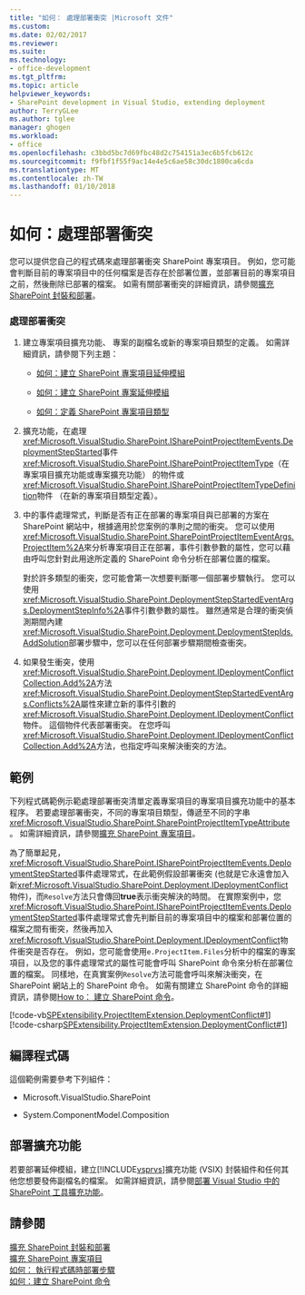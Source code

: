 ```yaml
---
title: "如何： 處理部署衝突 |Microsoft 文件"
ms.custom: 
ms.date: 02/02/2017
ms.reviewer: 
ms.suite: 
ms.technology:
- office-development
ms.tgt_pltfrm: 
ms.topic: article
helpviewer_keywords:
- SharePoint development in Visual Studio, extending deployment
author: TerryGLee
ms.author: tglee
manager: ghogen
ms.workload:
- office
ms.openlocfilehash: c3bbd5bc7d69fbc48d2c754151a3ec6b5fcb612c
ms.sourcegitcommit: f9fbf1f55f9ac14e4e5c6ae58c30dc1800ca6cda
ms.translationtype: MT
ms.contentlocale: zh-TW
ms.lasthandoff: 01/10/2018
---
```

# <a name="how-to-handle-deployment-conflicts"></a>如何：處理部署衝突
  您可以提供您自己的程式碼來處理部署衝突 SharePoint 專案項目。 例如，您可能會判斷目前的專案項目中的任何檔案是否存在於部署位置，並部署目前的專案項目之前，然後刪除已部署的檔案。 如需有關部署衝突的詳細資訊，請參閱[擴充 SharePoint 封裝和部署](../sharepoint/extending-sharepoint-packaging-and-deployment.md)。  
  
### <a name="to-handle-a-deployment-conflict"></a>處理部署衝突  
  
1.  建立專案項目擴充功能、 專案的副檔名或新的專案項目類型的定義。 如需詳細資訊，請參閱下列主題：  
  
    -   [如何：建立 SharePoint 專案項目延伸模組](../sharepoint/how-to-create-a-sharepoint-project-item-extension.md)  
  
    -   [如何：建立 SharePoint 專案延伸模組](../sharepoint/how-to-create-a-sharepoint-project-extension.md)  
  
    -   [如何：定義 SharePoint 專案項目類型](../sharepoint/how-to-define-a-sharepoint-project-item-type.md)  
  
2.  擴充功能，在處理<xref:Microsoft.VisualStudio.SharePoint.ISharePointProjectItemEvents.DeploymentStepStarted>事件<xref:Microsoft.VisualStudio.SharePoint.ISharePointProjectItemType>（在專案項目擴充功能或專案擴充功能） 的物件或<xref:Microsoft.VisualStudio.SharePoint.ISharePointProjectItemTypeDefinition>物件 （在新的專案項目類型定義）。  
  
3.  中的事件處理常式，判斷是否有正在部署的專案項目與已部署的方案在 SharePoint 網站中，根據適用於您案例的準則之間的衝突。 您可以使用<xref:Microsoft.VisualStudio.SharePoint.SharePointProjectItemEventArgs.ProjectItem%2A>來分析專案項目正在部署，事件引數參數的屬性，您可以藉由呼叫您針對此用途所定義的 SharePoint 命令分析在部署位置的檔案。  
  
     對於許多類型的衝突，您可能會第一次想要判斷哪一個部署步驟執行。 您可以使用<xref:Microsoft.VisualStudio.SharePoint.DeploymentStepStartedEventArgs.DeploymentStepInfo%2A>事件引數參數的屬性。 雖然通常是合理的衝突偵測期間內建<xref:Microsoft.VisualStudio.SharePoint.Deployment.DeploymentStepIds.AddSolution>部署步驟中，您可以在任何部署步驟期間檢查衝突。  
  
4.  如果發生衝突，使用<xref:Microsoft.VisualStudio.SharePoint.Deployment.IDeploymentConflictCollection.Add%2A>方法<xref:Microsoft.VisualStudio.SharePoint.DeploymentStepStartedEventArgs.Conflicts%2A>屬性來建立新的事件引數的<xref:Microsoft.VisualStudio.SharePoint.Deployment.IDeploymentConflict>物件。 這個物件代表部署衝突。 在您呼叫<xref:Microsoft.VisualStudio.SharePoint.Deployment.IDeploymentConflictCollection.Add%2A>方法，也指定呼叫來解決衝突的方法。  
  
## <a name="example"></a>範例  
 下列程式碼範例示範處理部署衝突清單定義專案項目的專案項目擴充功能中的基本程序。 若要處理部署衝突，不同的專案項目類型，傳遞至不同的字串<xref:Microsoft.VisualStudio.SharePoint.SharePointProjectItemTypeAttribute>。 如需詳細資訊，請參閱[擴充 SharePoint 專案項目](../sharepoint/extending-sharepoint-project-items.md)。  
  
 為了簡單起見，<xref:Microsoft.VisualStudio.SharePoint.ISharePointProjectItemEvents.DeploymentStepStarted>事件處理常式，在此範例假設部署衝突 (也就是它永遠會加入新<xref:Microsoft.VisualStudio.SharePoint.Deployment.IDeploymentConflict>物件)，而`Resolve`方法只會傳回**true**表示衝突解決的時間。 在實際案例中，您<xref:Microsoft.VisualStudio.SharePoint.ISharePointProjectItemEvents.DeploymentStepStarted>事件處理常式會先判斷目前的專案項目中的檔案和部署位置的檔案之間有衝突，然後再加入<xref:Microsoft.VisualStudio.SharePoint.Deployment.IDeploymentConflict>物件衝突是否存在。 例如，您可能會使用`e.ProjectItem.Files`分析中的檔案的專案項目，以及您的事件處理常式的屬性可能會呼叫 SharePoint 命令來分析在部署位置的檔案。 同樣地，在真實案例`Resolve`方法可能會呼叫來解決衝突，在 SharePoint 網站上的 SharePoint 命令。 如需有關建立 SharePoint 命令的詳細資訊，請參閱[How to： 建立 SharePoint 命令](../sharepoint/how-to-create-a-sharepoint-command.md)。  
  
 [!code-vb[SPExtensibility.ProjectItemExtension.DeploymentConflict#1](../sharepoint/codesnippet/VisualBasic/deploymentconflict/extension/deploymentconflictextension.vb#1)]
 [!code-csharp[SPExtensibility.ProjectItemExtension.DeploymentConflict#1](../sharepoint/codesnippet/CSharp/deploymentconflict/extension/deploymentconflictextension.cs#1)]  
  
## <a name="compiling-the-code"></a>編譯程式碼  
 這個範例需要參考下列組件：  
  
-   Microsoft.VisualStudio.SharePoint  
  
-   System.ComponentModel.Composition  
  
## <a name="deploying-the-extension"></a>部署擴充功能  
 若要部署延伸模組，建立[!INCLUDE[vsprvs](../sharepoint/includes/vsprvs-md.md)]擴充功能 (VSIX) 封裝組件和任何其他您想要發佈副檔名的檔案。 如需詳細資訊，請參閱[部署 Visual Studio 中的 SharePoint 工具擴充功能](../sharepoint/deploying-extensions-for-the-sharepoint-tools-in-visual-studio.md)。  
  
## <a name="see-also"></a>請參閱  
 [擴充 SharePoint 封裝和部署](../sharepoint/extending-sharepoint-packaging-and-deployment.md)   
 [擴充 SharePoint 專案項目](../sharepoint/extending-sharepoint-project-items.md)   
 [如何： 執行程式碼時部署步驟](../sharepoint/how-to-run-code-when-deployment-steps-are-executed.md)   
 [如何：建立 SharePoint 命令](../sharepoint/how-to-create-a-sharepoint-command.md)  
  
  